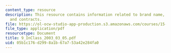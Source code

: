 ```yaml
---
content_type: resource
description: This resource contains information related to brand name, cost position
  and contracts.
file: https://ol-ocw-studio-app-production.s3.amazonaws.com/courses/15-834-marketing-strategy-spring-2003/05b1c176d2998a1b67a753a42e284fa0_9_InClass_2003_03_05.pdf
file_type: application/pdf
resourcetype: Document
title: 9_InClass_2003_03_05.pdf
uid: 05b1c176-d299-8a1b-67a7-53a42e284fa0
---
```

